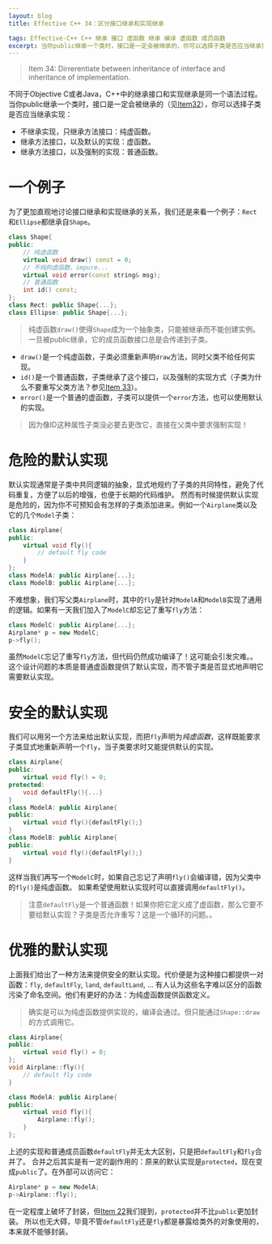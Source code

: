 ```yaml
---
layout: blog
title: Effective C++ 34：区分接口继承和实现继承

tags: Effective-C++ C++ 继承 接口 虚函数 继承 编译 虚函数 成员函数
excerpt: 当你public继承一个类时，接口是一定会被继承的，你可以选择子类是否应当继承实现。不继承实现，只继承方法接口：纯虚函数。继承方法接口，以及默认的实现：虚函数。继承方法接口，以及强制的实现：普通函数。
---
```


> Item 34: Dirrerentiate between inheritance of interface and inheritance of implementation.

不同于Objective C或者Java，C++中的继承接口和实现继承是同一个语法过程。
当你public继承一个类时，接口是一定会被继承的（见[Item32][item32]），你可以选择子类是否应当继承实现：

* 不继承实现，只继承方法接口：纯虚函数。
* 继承方法接口，以及默认的实现：虚函数。
* 继承方法接口，以及强制的实现：普通函数。

<!--more-->

# 一个例子

为了更加直观地讨论接口继承和实现继承的关系，我们还是来看一个例子：`Rect`和`Ellipse`都继承自`Shape`。

```cpp
class Shape{
public:
    // 纯虚函数
    virtual void draw() const = 0;
    // 不纯的虚函数，impure...
    virtual void error(const string& msg);
    // 普通函数
    int id() const;
};
class Rect: public Shape{...};
class Ellipse: public Shape{...};
```

> 纯虚函数`draw()`使得`Shape`成为一个抽象类，只能被继承而不能创建实例。一旦被public继承，它的成员函数接口总是会传递到子类。

* `draw()`是一个纯虚函数，子类必须重新声明`draw`方法，同时父类不给任何实现。
* `id()`是一个普通函数，子类继承了这个接口，以及强制的实现方式（子类为什么不要重写父类方法？参见[Item 33][item33]）。
* `error()`是一个普通的虚函数，子类可以提供一个`error`方法，也可以使用默认的实现。

> 因为像ID这种属性子类没必要去更改它，直接在父类中要求强制实现！

# 危险的默认实现

默认实现通常是子类中共同逻辑的抽象，显式地规约了子类的共同特性，避免了代码重复，方便了以后的增强，也便于长期的代码维护。
然而有时候提供默认实现是危险的，因为你不可预知会有怎样的子类添加进来。例如一个`Airplane`类以及它的几个`Model`子类：

```cpp
class Airplane{
public:
    virtual void fly(){
        // default fly code
    }
};
class ModelA: public Airplane{...};
class ModelB: public Airplane{...};
```

不难想象，我们写父类`Airplane`时，其中的`fly`是针对`ModelA`和`ModelB`实现了通用的逻辑。如果有一天我们加入了`ModelC`却忘记了重写`fly`方法：

```cpp
class ModelC: public Airplane{...};
Airplane* p = new ModelC;
p->fly();
```

虽然`ModelC`忘记了重写`fly`方法，但代码仍然成功编译了！这可能会引发灾难。。这个设计问题的本质是普通虚函数提供了默认实现，而不管子类是否显式地声明它需要默认实现。

# 安全的默认实现

我们可以用另一个方法来给出默认实现，而把`fly`声明为*纯虚函数*，这样既能要求子类显式地重新声明一个`fly`，当子类要求时又能提供默认的实现。

```cpp
class Airplane{
public:
    virtual void fly() = 0;
protected:
    void defaultFly(){...}
}
class ModelA: public Airplane{
public:
    virtual void fly(){defaultFly();}
}
class ModelB: public Airplane{
public:
    virtual void fly(){defaultFly();}
}
```

这样当我们再写一个`ModelC`时，如果自己忘记了声明`fly()`会编译错，因为父类中的`fly()`是纯虚函数。
如果希望使用默认实现时可以直接调用`defaultFly()`。

> 注意`defaultFly`是一个普通函数！如果你把它定义成了虚函数，那么它要不要给默认实现？子类是否允许重写？这是一个循环的问题。。

# 优雅的默认实现

上面我们给出了一种方法来提供安全的默认实现。代价便是为这种接口都提供一对函数：`fly`, `defaultFly`, `land`, `defaultLand`, ...
有人认为这些名字难以区分的函数污染了命名空间。他们有更好的办法：为纯虚函数提供函数定义。

> 确实是可以为纯虚函数提供实现的，编译会通过。但只能通过`Shape::draw`的方式调用它。

```cpp
class Airplane{
public:
    virtual void fly() = 0;
};
void Airplane::fly(){
    // default fly code
}

class ModelA: public Airplane{
public:
    virtual void fly(){
        Airplane::fly();
    }
};
```

上述的实现和普通成员函数`defaultFly`并无太大区别，只是把`defaultFly`和`fly`合并了。
合并之后其实是有一定的副作用的：原来的默认实现是`protected`，现在变成`public`了。在外部可以访问它：

```cpp
Airplane* p = new ModelA;
p->Airplane::fly();
```

在一定程度上破坏了封装，但[Item 22][item22]我们提到，`protected`并不比`public`更加封装。
所以也无大碍，毕竟不管`defaultFly`还是`fly`都是暴露给类外的对象使用的，本来就不能够封装。

[item22]: /2015/08/19/effective-cpp-22.html
[item32]: /2015/08/30/effective-cpp-32.html
[item33]: /2015/08/31/effective-cpp-33.html

